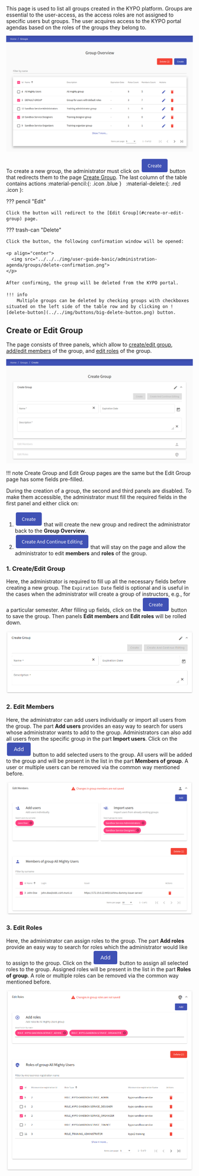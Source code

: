 This page is used to list all groups created in the KYPO platform. Groups are essential to the user-access, as the access roles are not assigned to specific users but groups. The user acquires access to the KYPO portal agendas based on the roles of the groups they belong to.

![group-overview](../../img/user-guide-basic/administration-agenda/groups/group-overview.png) 

To create a new group, the administrator must click on ![create-button](../../img/buttons/create-button.png) button that redirects them to the page [Create Group](#create-or-edit-group). The last column of the table contains actions :material-pencil:{: .icon .blue } &nbsp; :material-delete:{: .red .icon }: 


??? pencil "Edit"
    
    Click the button will redirect to the [Edit Group](#create-or-edit-group) page.
    
??? trash-can "Delete"
    
    Click the button, the following confirmation window will be opened: 
    
    <p align="center">
      <img src="../../../img/user-guide-basic/administration-agenda/groups/delete-confirmation.png">
    </p>
    
    After confirming, the group will be deleted from the KYPO portal.
    
    !!! info
        Multiple groups can be deleted by checking groups with checkboxes situated on the left side of the table row and by clicking on ![delete-button](../../img/buttons/big-delete-button.png) button.


## Create or Edit Group

The page consists of three panels, which allow to [create/edit group](#1-createedit-group), [add/edit members](#2-edit-members) of the group, and [edit roles](#3-edit-roles) of the group.

![create-group](../../img/user-guide-basic/administration-agenda/groups/create-group-all.png)

!!! note 
    Create Group and Edit Group pages are the same but the Edit Group page has some fields pre-filled. 

During the creation of a group, the second and third panels are disabled. To make them accessible, the administrator must fill the required fields in the first panel and either click on: 

1. ![create-button](../../img/buttons/create-button.png) that will create the new group and redirect the administrator back to the **Group Overview**.
2. ![create-and-edit-button](../../img/buttons/create-and-continue-button.png) that will stay on the page and allow the administrator to edit **members** and **roles** of the group.

### 1. Create/Edit Group
Here, the administrator is required to fill up all the necessary fields before creating a new group. The `Expiration Date` field is optional and is useful in the cases when the administrator will create a group of instructors, e.g., for a particular semester. After filling up fields, click on the ![create-button](../../img/buttons/create-button.png) button to save the group. Then panels **Edit members** and **Edit roles** will be rolled down. 

![create-group-panel](../../img/user-guide-basic/administration-agenda/groups/create-group.png)
### 2. Edit Members
Here, the administrator can add users individually or import all users from the group. The part **Add users** provides an easy way to search for users whose administrator wants to add to the group. Administrators can also add all users from the specific group in the part **Import users**. Click on the ![add-button](../../img/buttons/add-button.png) button to add selected users to the group. All users will be added to the group and will be present in the list in the part **Members of group**. A user or multiple users can be removed via the common way mentioned before.

![edit-members-panel](../../img/user-guide-basic/administration-agenda/groups/edit-members.png)
### 3. Edit Roles 
Here, the administrator can assign roles to the group. The part **Add roles** provide an easy way to search for roles which the administrator would like to assign to the group. Click on the ![add-button](../../img/buttons/add-button.png) button to assign all selected roles to the group. Assigned roles will be present in the list in the part **Roles of group**. A role or multiple roles can be removed via the common way mentioned before.

![edit-members-panel](../../img/user-guide-basic/administration-agenda/groups/edit-roles.png)

